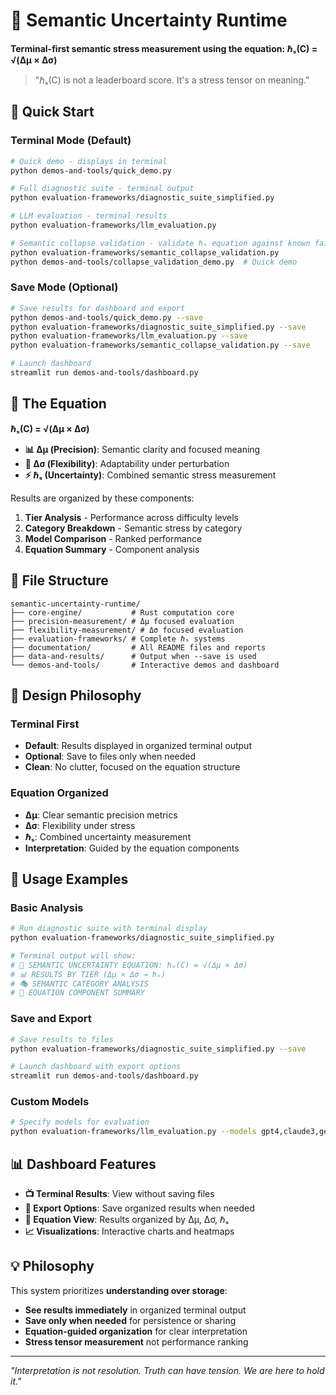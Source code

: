 # 🧮 Semantic Uncertainty Runtime

**Terminal-first semantic stress measurement using the equation: ℏₛ(C) = √(Δμ × Δσ)**

> "ℏₛ(C) is not a leaderboard score. It's a stress tensor on meaning."

## 🚀 Quick Start

### Terminal Mode (Default)
```bash
# Quick demo - displays in terminal
python demos-and-tools/quick_demo.py

# Full diagnostic suite - terminal output
python evaluation-frameworks/diagnostic_suite_simplified.py

# LLM evaluation - terminal results
python evaluation-frameworks/llm_evaluation.py

# Semantic collapse validation - validate ℏₛ equation against known failures
python evaluation-frameworks/semantic_collapse_validation.py
python demos-and-tools/collapse_validation_demo.py  # Quick demo
```

### Save Mode (Optional)
```bash
# Save results for dashboard and export
python demos-and-tools/quick_demo.py --save
python evaluation-frameworks/diagnostic_suite_simplified.py --save
python evaluation-frameworks/llm_evaluation.py --save
python evaluation-frameworks/semantic_collapse_validation.py --save

# Launch dashboard
streamlit run demos-and-tools/dashboard.py
```

## 🧮 The Equation

**ℏₛ(C) = √(Δμ × Δσ)**

- **📊 Δμ (Precision)**: Semantic clarity and focused meaning
- **🎲 Δσ (Flexibility)**: Adaptability under perturbation  
- **⚡ ℏₛ (Uncertainty)**: Combined semantic stress measurement

Results are organized by these components:

1. **Tier Analysis** - Performance across difficulty levels
2. **Category Breakdown** - Semantic stress by category
3. **Model Comparison** - Ranked performance 
4. **Equation Summary** - Component analysis

## 📁 File Structure

```
semantic-uncertainty-runtime/
├── core-engine/           # Rust computation core
├── precision-measurement/ # Δμ focused evaluation
├── flexibility-measurement/ # Δσ focused evaluation  
├── evaluation-frameworks/ # Complete ℏₛ systems
├── documentation/         # All README files and reports
├── data-and-results/      # Output when --save is used
└── demos-and-tools/       # Interactive demos and dashboard
```

## 🎯 Design Philosophy

### Terminal First
- **Default**: Results displayed in organized terminal output
- **Optional**: Save to files only when needed
- **Clean**: No clutter, focused on the equation structure

### Equation Organized
- **Δμ**: Clear semantic precision metrics
- **Δσ**: Flexibility under stress
- **ℏₛ**: Combined uncertainty measurement
- **Interpretation**: Guided by the equation components

## 🔧 Usage Examples

### Basic Analysis
```bash
# Run diagnostic suite with terminal display
python evaluation-frameworks/diagnostic_suite_simplified.py

# Terminal output will show:
# 🧮 SEMANTIC UNCERTAINTY EQUATION: ℏₛ(C) = √(Δμ × Δσ)
# 📊 RESULTS BY TIER (Δμ × Δσ → ℏₛ)
# 🎭 SEMANTIC CATEGORY ANALYSIS
# 🧮 EQUATION COMPONENT SUMMARY
```

### Save and Export
```bash
# Save results to files
python evaluation-frameworks/diagnostic_suite_simplified.py --save

# Launch dashboard with export options
streamlit run demos-and-tools/dashboard.py
```

### Custom Models
```bash
# Specify models for evaluation
python evaluation-frameworks/llm_evaluation.py --models gpt4,claude3,gemini --save
```

## 📊 Dashboard Features

- **📺 Terminal Results**: View without saving files
- **💾 Export Options**: Save organized results when needed
- **🧮 Equation View**: Results organized by Δμ, Δσ, ℏₛ
- **📈 Visualizations**: Interactive charts and heatmaps

## 💡 Philosophy

This system prioritizes **understanding over storage**:

- **See results immediately** in organized terminal output
- **Save only when needed** for persistence or sharing
- **Equation-guided organization** for clear interpretation
- **Stress tensor measurement** not performance ranking

---

*"Interpretation is not resolution. Truth can have tension. We are here to hold it."* 